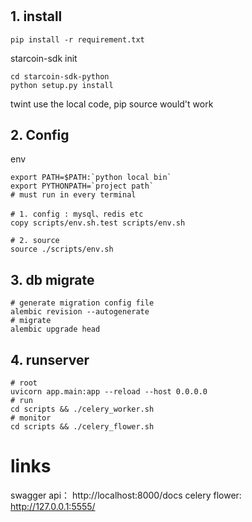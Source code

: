 # 

## 1. install
```shell
pip install -r requirement.txt
```

starcoin-sdk init
```shell
cd starcoin-sdk-python
python setup.py install
```

twint
use the local code, pip source would't work


## 2. Config

env
```shell
export PATH=$PATH:`python local bin`
export PYTHONPATH=`project path`
# must run in every terminal

# 1. config : mysql、redis etc
copy scripts/env.sh.test scripts/env.sh

# 2. source
source ./scripts/env.sh
```


## 3. db migrate
```shell
# generate migration config file
alembic revision --autogenerate
# migrate
alembic upgrade head
```

## 4. runserver
```shell
# root
uvicorn app.main:app --reload --host 0.0.0.0 
# run
cd scripts && ./celery_worker.sh
# monitor
cd scripts && ./celery_flower.sh
```

# links
swagger api： http://localhost:8000/docs
celery flower: http://127.0.0.1:5555/
